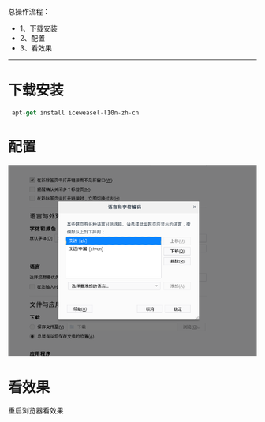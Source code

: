 总操作流程：
- 1、下载安装
- 2、配置
- 3、看效果

--------

# 下载安装

```js
 apt-get install iceweasel-l10n-zh-cn
```

# 配置

![](image/6-1.png)

# 看效果

重启浏览器看效果